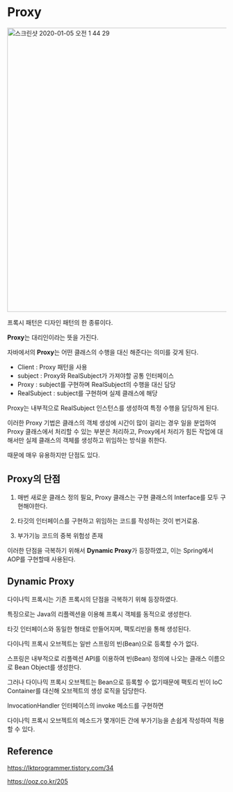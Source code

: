# Proxy

<img width="652" alt="스크린샷 2020-01-05 오전 1 44 29" src="https://user-images.githubusercontent.com/43809168/71768780-ef821d80-2f5c-11ea-8f24-17ee46438451.png">

프록시 패턴은 디자인 패턴의 한 종류이다.

**Proxy**는 대리인이라는 뜻을 가진다.

자바에서의 **Proxy**는 어떤 클래스의 수행을 대신 해준다는 의미를 갖게 된다.

- Client : Proxy 패턴을 사용
- subject : Proxy와 RealSubject가 가져야할 공통 인터페이스
- Proxy : subject를 구현하며 RealSubject의 수행을 대신 담당
- RealSubject : subject를 구현하며 실제 클래스에 해당

Proxy는 내부적으로 RealSubject 인스턴스를 생성하여 특정 수행을 담당하게 된다.

이러한 Proxy 기법은 클래스의 객체 생성에 시간이 많이 걸리는 경우 일을 분업하여 Proxy 클래스에서 처리할 수 있는 부분은 처리하고, Proxy에서 처리가 힘든 작업에 대해서만 실제 클래스의 객체를 생성하고 위임하는 방식을 취한다.

때문에 매우 유용하지만 단점도 있다.

## Proxy의 단점

1. 매번 새로운 클래스 정의 필요, Proxy 클래스는 구현 클래스의 Interface를 모두 구현해야한다.

2. 타깃의 인터페이스를 구현하고 위임하는 코드를 작성하는 것이 번거로움.

3. 부가기능 코드의 중복 위험성 존재

이러한 단점을 극복하기 위해서 **Dynamic Proxy**가 등장하였고, 이는 Spring에서 AOP를 구현할때 사용된다.

## Dynamic Proxy

다이나믹 프록시는 기존 프록시의 단점을 극복하기 위해 등장하였다.

특징으로는 Java의 리플렉션을 이용해 프록시 객체를 동적으로 생성한다.

타깃 인터페이스와 동일한 형태로 만들어지며, 팩토리빈을 통해 생성된다.

다이나믹 프록시 오브젝트는 일반 스프링의 빈(Bean)으로 등록할 수가 없다.

스프링은 내부적으로 리플렉션 API를 이용하여 빈(Bean) 정의에 나오는 클래스 이름으로 Bean Object를 생성한다.

그러나 다이나믹 프록시 오브젝트는 Bean으로 등록할 수 없기때문에 팩토리 빈이 IoC Container를 대신해 오브젝트의 생성 로직을 담당한다.

InvocationHandler 인터페이스의 invoke 메소드를 구현하면

다이나믹 프록시 오브젝트의 메소드가 몇개이든 간에 부가기능을 손쉽게 작성하여 적용할 수 있다.



## Reference

https://lktprogrammer.tistory.com/34

https://ooz.co.kr/205